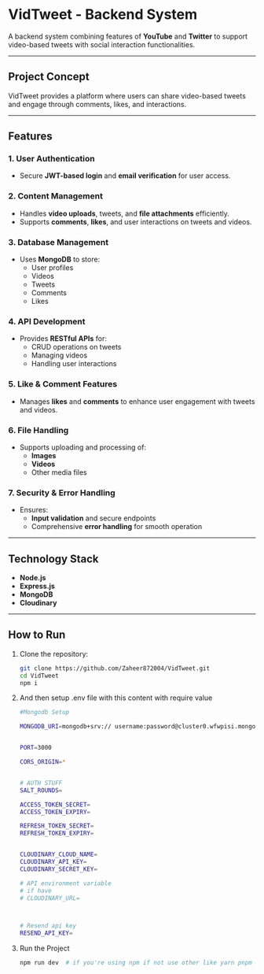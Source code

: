 # VidTweet - Backend System  
A backend system combining features of **YouTube** and **Twitter** to support video-based tweets with social interaction functionalities.

---

## Project Concept  
VidTweet provides a platform where users can share video-based tweets and engage through comments, likes, and interactions.

---

## Features  

### 1. User Authentication  
- Secure **JWT-based login** and **email verification** for user access.  

### 2. Content Management  
- Handles **video uploads**, tweets, and **file attachments** efficiently.  
- Supports **comments**, **likes**, and user interactions on tweets and videos.  

### 3. Database Management  
- Uses **MongoDB** to store:
  - User profiles  
  - Videos  
  - Tweets  
  - Comments  
  - Likes  

### 4. API Development  
- Provides **RESTful APIs** for:
  - CRUD operations on tweets  
  - Managing videos  
  - Handling user interactions  

### 5. Like & Comment Features  
- Manages **likes** and **comments** to enhance user engagement with tweets and videos.  

### 6. File Handling  
- Supports uploading and processing of:
  - **Images**  
  - **Videos**  
  - Other media files  

### 7. Security & Error Handling  
- Ensures:
  - **Input validation** and secure endpoints  
  - Comprehensive **error handling** for smooth operation  

---

## Technology Stack  
- **Node.js**  
- **Express.js**  
- **MongoDB**  
- **Cloudinary**

---

## How to Run  
1. Clone the repository:  
   ```bash
   git clone https://github.com/Zaheer872004/VidTweet.git
   cd VidTweet
   npm i 


2. And then setup .env file with this content with require value
    ```bash
    #Mongodb Setup

    MONGODB_URI=mongodb+srv:// username:password@cluster0.wfwpisi.mongodb.net


    PORT=3000

    CORS_ORIGIN=*


    # AUTH STUFF
    SALT_ROUNDS=

    ACCESS_TOKEN_SECRET=
    ACCESS_TOKEN_EXPIRY=

    REFRESH_TOKEN_SECRET=
    REFRESH_TOKEN_EXPIRY=


    CLOUDINARY_CLOUD_NAME=
    CLOUDINARY_API_KEY=
    CLOUDINARY_SECRET_KEY=

    # API environment variable	
    # if have
    # CLOUDINARY_URL=



    # Resend api key
    RESEND_API_KEY=

3. Run the Project
    ```bash
    npm run dev  # if you're using npm if not use other like yarn pnpm etc
    
